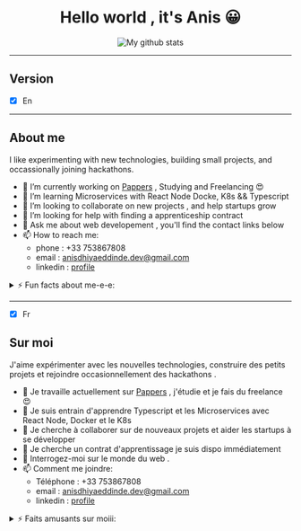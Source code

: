 
<div style="text-align:center;">

# Hello world , it's Anis &#128512;


 ![My github stats](https://github-readme-stats.vercel.app/api?username=anisdhiyaeddine&show_icons=true&theme=nord)

</div>


 
 ------
## Version

* [x] En

-------
## About me
<p>I like experimenting with new technologies, building small projects, and occassionally joining hackathons. </p>

- 🔭 I’m currently working on [Pappers](https://www.pappers.fr/) , Studying and Freelancing &#128525;
- 🌱 I’m learning Microservices with React Node Docke, K8s && Typescript
- 👯 I’m looking to collaborate on new projects , and help startups grow
- 🤔 I’m looking for help with finding a apprenticeship contract
- 💬 Ask me about web developement , you'll find the contact links below
- 📫 How to reach me:
   - phone : +33 753867808
   - email : anisdhiyaeddinde.dev@gmail.com
   - linkedin : [profile](https://www.linkedin.com/in/boudiaf-anis-dhiya-eddine-a99a69177/)
  

<details>
  <summary>⚡ Fun facts about me-e-e: </summary>
  <br>
  <p><i>Taylor swift && Halsey , they're the best 🎶</i><p>

  - I like reading books about history, science ... !
  - When i'm coding i run music. Non-stop. ⭐️
  - I'm a bodybuilder and i love being healthy &#128526;
  

 
  <br><br>
</details>

                     
  -----

* [x] Fr
## Sur moi
<p>J'aime expérimenter avec les nouvelles technologies, construire des petits projets et rejoindre occasionnellement des hackathons . </p>

- 🔭 Je travaille actuellement sur [Pappers](https://www.pappers.fr/) , j'étudie et je fais du freelance &#128525;
- 🌱 Je suis entrain d'apprendre Typescript et les Microservices avec React Node, Docker et le K8s
- 👯 Je cherche à collaborer sur de nouveaux projets et aider les startups à se développer
- 🤔 Je cherche un contrat d'apprentissage je suis dispo immédiatement
- 💬 Interrogez-moi sur le monde du web .
- 📫 Comment me joindre:
   - Téléphone : +33 753867808
   - email : anisdhiyaeddinde.dev@gmail.com
   - linkedin : [profile](https://www.linkedin.com/in/boudiaf-anis-dhiya-eddine-a99a69177/)
  

<details>
  <summary>⚡ Faits amusants sur moiii: </summary>
  <br>
  <p><i>Taylor swift && Halsey , Les meilleures 🎶</i><p>

  -  J'aime lire des livres d'histoire, d science ...etc
  -  Quand je code la musique tourne sans arrêt ⭐️
  - Je suis culturiste et j'adore être en bonne santé &#128526;
  

  <br><br>
</details>

